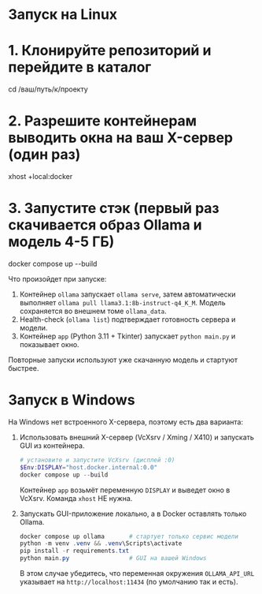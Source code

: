 # Запуск на Linux 

# 1. Клонируйте репозиторий и перейдите в каталог
cd /ваш/путь/к/проекту

# 2. Разрешите контейнерам выводить окна на ваш X-сервер (один раз)
xhost +local:docker

# 3. Запустите стэк (первый раз скачивается образ Ollama и модель 4-5 ГБ)
docker compose up --build


Что произойдет при запуске:
1. Контейнер `ollama` запускает `ollama serve`, затем автоматически выполняет `ollama pull llama3.1:8b-instruct-q4_K_M`. Модель сохраняется во внешнем томе `ollama_data`.
2. Health-check (`ollama list`) подтверждает готовность сервера и модели.
3. Контейнер `app` (Python 3.11 + Tkinter) запускает `python main.py` и показывает окно.

Повторные запуски используют уже скачанную модель и стартуют быстрее.

# Запуск в Windows

На Windows нет встроенного X-сервера, поэтому есть два варианта:

1. Использовать внешний X-сервер (VcXsrv / Xming / X410) и запускать GUI из контейнера.
   ```powershell
   # установите и запустите VcXsrv (дисплей :0)
   $Env:DISPLAY="host.docker.internal:0.0"
   docker compose up --build
   ```
   Контейнер `app` возьмёт переменную `DISPLAY` и выведет окно в VcXsrv. Команда `xhost` НЕ нужна.

2. Запускать GUI-приложение локально, а в Docker оставлять только Ollama.
   ```powershell
   docker compose up ollama       # стартует только сервис модели
   python -m venv .venv && .venv\Scripts\activate
   pip install -r requirements.txt
   python main.py                 # GUI на вашей Windows
   ```
   В этом случае убедитесь, что переменная окружения `OLLAMA_API_URL` указывает на `http://localhost:11434` (по умолчанию так и есть).
